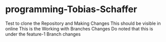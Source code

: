 # programming-Tobias-Schaffer
Test to clone the Repository and Making Changes
This should be visible in online
This is the Working with Branches Changes
Do noted that this is under the feature-1 Branch changes